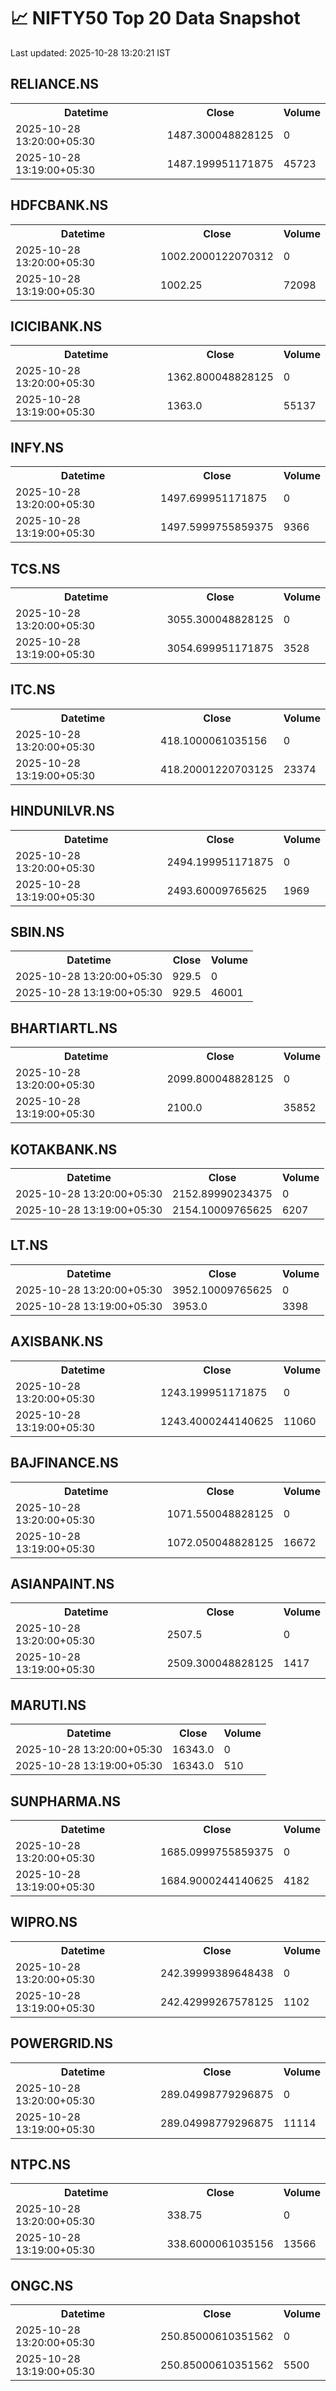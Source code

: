 # 📈 NIFTY50 Top 20 Data Snapshot

Last updated: 2025-10-28 13:20:21 IST

## RELIANCE.NS

<table>
  <tr><th>Datetime</th><th>Close</th><th>Volume</th></tr>
  <tr><td>2025-10-28 13:20:00+05:30</td><td>1487.300048828125</td><td>0</td></tr>
  <tr><td>2025-10-28 13:19:00+05:30</td><td>1487.199951171875</td><td>45723</td></tr>
</table>

## HDFCBANK.NS

<table>
  <tr><th>Datetime</th><th>Close</th><th>Volume</th></tr>
  <tr><td>2025-10-28 13:20:00+05:30</td><td>1002.2000122070312</td><td>0</td></tr>
  <tr><td>2025-10-28 13:19:00+05:30</td><td>1002.25</td><td>72098</td></tr>
</table>

## ICICIBANK.NS

<table>
  <tr><th>Datetime</th><th>Close</th><th>Volume</th></tr>
  <tr><td>2025-10-28 13:20:00+05:30</td><td>1362.800048828125</td><td>0</td></tr>
  <tr><td>2025-10-28 13:19:00+05:30</td><td>1363.0</td><td>55137</td></tr>
</table>

## INFY.NS

<table>
  <tr><th>Datetime</th><th>Close</th><th>Volume</th></tr>
  <tr><td>2025-10-28 13:20:00+05:30</td><td>1497.699951171875</td><td>0</td></tr>
  <tr><td>2025-10-28 13:19:00+05:30</td><td>1497.5999755859375</td><td>9366</td></tr>
</table>

## TCS.NS

<table>
  <tr><th>Datetime</th><th>Close</th><th>Volume</th></tr>
  <tr><td>2025-10-28 13:20:00+05:30</td><td>3055.300048828125</td><td>0</td></tr>
  <tr><td>2025-10-28 13:19:00+05:30</td><td>3054.699951171875</td><td>3528</td></tr>
</table>

## ITC.NS

<table>
  <tr><th>Datetime</th><th>Close</th><th>Volume</th></tr>
  <tr><td>2025-10-28 13:20:00+05:30</td><td>418.1000061035156</td><td>0</td></tr>
  <tr><td>2025-10-28 13:19:00+05:30</td><td>418.20001220703125</td><td>23374</td></tr>
</table>

## HINDUNILVR.NS

<table>
  <tr><th>Datetime</th><th>Close</th><th>Volume</th></tr>
  <tr><td>2025-10-28 13:20:00+05:30</td><td>2494.199951171875</td><td>0</td></tr>
  <tr><td>2025-10-28 13:19:00+05:30</td><td>2493.60009765625</td><td>1969</td></tr>
</table>

## SBIN.NS

<table>
  <tr><th>Datetime</th><th>Close</th><th>Volume</th></tr>
  <tr><td>2025-10-28 13:20:00+05:30</td><td>929.5</td><td>0</td></tr>
  <tr><td>2025-10-28 13:19:00+05:30</td><td>929.5</td><td>46001</td></tr>
</table>

## BHARTIARTL.NS

<table>
  <tr><th>Datetime</th><th>Close</th><th>Volume</th></tr>
  <tr><td>2025-10-28 13:20:00+05:30</td><td>2099.800048828125</td><td>0</td></tr>
  <tr><td>2025-10-28 13:19:00+05:30</td><td>2100.0</td><td>35852</td></tr>
</table>

## KOTAKBANK.NS

<table>
  <tr><th>Datetime</th><th>Close</th><th>Volume</th></tr>
  <tr><td>2025-10-28 13:20:00+05:30</td><td>2152.89990234375</td><td>0</td></tr>
  <tr><td>2025-10-28 13:19:00+05:30</td><td>2154.10009765625</td><td>6207</td></tr>
</table>

## LT.NS

<table>
  <tr><th>Datetime</th><th>Close</th><th>Volume</th></tr>
  <tr><td>2025-10-28 13:20:00+05:30</td><td>3952.10009765625</td><td>0</td></tr>
  <tr><td>2025-10-28 13:19:00+05:30</td><td>3953.0</td><td>3398</td></tr>
</table>

## AXISBANK.NS

<table>
  <tr><th>Datetime</th><th>Close</th><th>Volume</th></tr>
  <tr><td>2025-10-28 13:20:00+05:30</td><td>1243.199951171875</td><td>0</td></tr>
  <tr><td>2025-10-28 13:19:00+05:30</td><td>1243.4000244140625</td><td>11060</td></tr>
</table>

## BAJFINANCE.NS

<table>
  <tr><th>Datetime</th><th>Close</th><th>Volume</th></tr>
  <tr><td>2025-10-28 13:20:00+05:30</td><td>1071.550048828125</td><td>0</td></tr>
  <tr><td>2025-10-28 13:19:00+05:30</td><td>1072.050048828125</td><td>16672</td></tr>
</table>

## ASIANPAINT.NS

<table>
  <tr><th>Datetime</th><th>Close</th><th>Volume</th></tr>
  <tr><td>2025-10-28 13:20:00+05:30</td><td>2507.5</td><td>0</td></tr>
  <tr><td>2025-10-28 13:19:00+05:30</td><td>2509.300048828125</td><td>1417</td></tr>
</table>

## MARUTI.NS

<table>
  <tr><th>Datetime</th><th>Close</th><th>Volume</th></tr>
  <tr><td>2025-10-28 13:20:00+05:30</td><td>16343.0</td><td>0</td></tr>
  <tr><td>2025-10-28 13:19:00+05:30</td><td>16343.0</td><td>510</td></tr>
</table>

## SUNPHARMA.NS

<table>
  <tr><th>Datetime</th><th>Close</th><th>Volume</th></tr>
  <tr><td>2025-10-28 13:20:00+05:30</td><td>1685.0999755859375</td><td>0</td></tr>
  <tr><td>2025-10-28 13:19:00+05:30</td><td>1684.9000244140625</td><td>4182</td></tr>
</table>

## WIPRO.NS

<table>
  <tr><th>Datetime</th><th>Close</th><th>Volume</th></tr>
  <tr><td>2025-10-28 13:20:00+05:30</td><td>242.39999389648438</td><td>0</td></tr>
  <tr><td>2025-10-28 13:19:00+05:30</td><td>242.42999267578125</td><td>1102</td></tr>
</table>

## POWERGRID.NS

<table>
  <tr><th>Datetime</th><th>Close</th><th>Volume</th></tr>
  <tr><td>2025-10-28 13:20:00+05:30</td><td>289.04998779296875</td><td>0</td></tr>
  <tr><td>2025-10-28 13:19:00+05:30</td><td>289.04998779296875</td><td>11114</td></tr>
</table>

## NTPC.NS

<table>
  <tr><th>Datetime</th><th>Close</th><th>Volume</th></tr>
  <tr><td>2025-10-28 13:20:00+05:30</td><td>338.75</td><td>0</td></tr>
  <tr><td>2025-10-28 13:19:00+05:30</td><td>338.6000061035156</td><td>13566</td></tr>
</table>

## ONGC.NS

<table>
  <tr><th>Datetime</th><th>Close</th><th>Volume</th></tr>
  <tr><td>2025-10-28 13:20:00+05:30</td><td>250.85000610351562</td><td>0</td></tr>
  <tr><td>2025-10-28 13:19:00+05:30</td><td>250.85000610351562</td><td>5500</td></tr>
</table>

